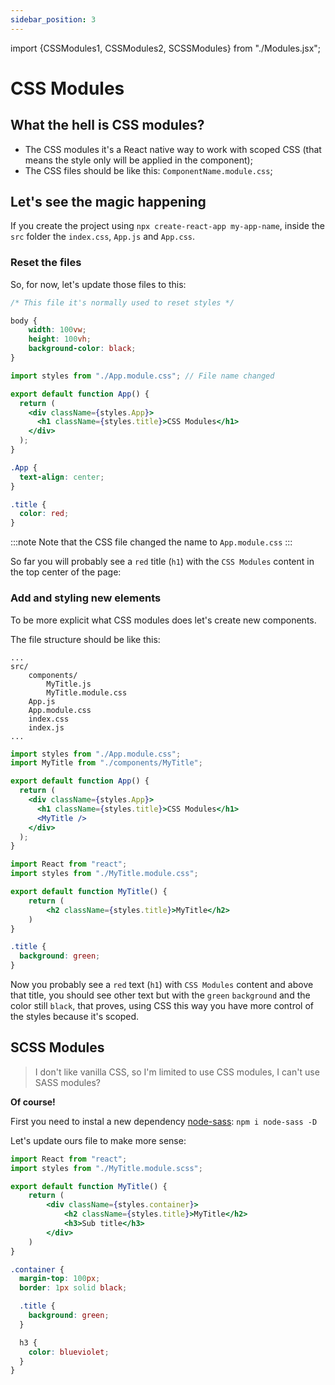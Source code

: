 ```yaml
---
sidebar_position: 3
---
```


import {CSSModules1, CSSModules2, SCSSModules} from "./Modules.jsx";

# CSS Modules

## What the hell is CSS modules?

- The CSS modules it's a React native way to work with scoped CSS (that means the style only will be applied in the component);
- The CSS files should be like this: `ComponentName.module.css`;

## Let's see the magic happening

If you create the project using `npx create-react-app my-app-name`, inside the `src` folder the `index.css`, `App.js` and `App.css`.

### Reset the files

So, for now, let's update those files to this:

```css title="index.css" showLineNumbers
/* This file it's normally used to reset styles */

body {
	width: 100vw;
	height: 100vh;
	background-color: black;
}
```

```jsx title="App.js" showLineNumbers
import styles from "./App.module.css"; // File name changed

export default function App() {
  return (
    <div className={styles.App}>
      <h1 className={styles.title}>CSS Modules</h1>
    </div>
  );
}
```

```css title="App.module.css" showLineNumbers
.App {
  text-align: center;
}

.title {
  color: red;
}
```

:::note
Note that the CSS file changed the name to `App.module.css`
:::

So far you will probably see a `red` title (`h1`) with the `CSS Modules` content in the top center of the page:

<CSSModules1 />

### Add and styling new elements

To be more explicit what CSS modules does let's create new components.

The file structure should be like this:

```text {3-5}
...
src/
	components/
		MyTitle.js
		MyTitle.module.css
	App.js
	App.module.css
	index.css
	index.js
...
```

```jsx title="App.js" showLineNumbers {2,8}
import styles from "./App.module.css";
import MyTitle from "./components/MyTitle";

export default function App() {
  return (
    <div className={styles.App}>
      <h1 className={styles.title}>CSS Modules</h1>
      <MyTitle />
    </div>
  );
}
```

```jsx title="components/MyTitle.js" showLineNumbers
import React from "react";
import styles from "./MyTitle.module.css";

export default function MyTitle() {
	return (
		<h2 className={styles.title}>MyTitle</h2>
	)
}
```
```css title="components/MyTitle.module.css" showLineNumbers
.title {
  background: green;
}
```

Now you probably see a `red` text (`h1`) with `CSS Modules` content and above that title, you should see other text but with the `green` `background` and the color still `black`, that proves, using CSS this way you have more control of the styles because it's scoped.

<CSSModules2 />

## SCSS Modules

> I don't like vanilla CSS, so I'm limited to use CSS modules, I can't use SASS modules?

**Of course!**

First you need to instal a new dependency [node-sass](https://www.npmjs.com/package/node-sass): `npm i node-sass -D`


Let's update ours file to make more sense:

```jsx title="components/MyTitle.js" showLineNumbers {2,6-9}
import React from "react";
import styles from "./MyTitle.module.scss";

export default function MyTitle() {
	return (
		<div className={styles.container}>
			<h2 className={styles.title}>MyTitle</h2>
			<h3>Sub title</h3>
		</div>
	)
}
```
```scss title="components/MyTitle.module.scss" showLineNumbers
.container {
  margin-top: 100px;
  border: 1px solid black;

  .title {
    background: green;
  }

  h3 {
    color: blueviolet;
  }
}
```

<SCSSModules />
